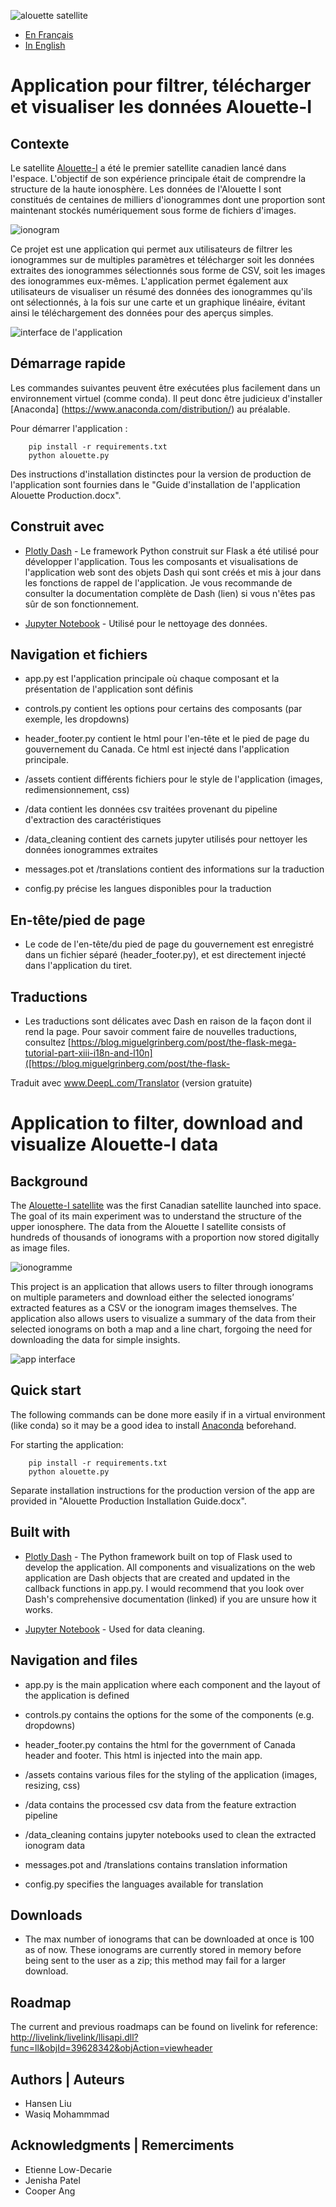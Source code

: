 
![alouette satellite](alouette.jpg)

- [En Français](#Application-pour-filtrer,-télécharger-et-visualiser-les-données-Alouette-I)
- [In English](#application-to-filter--download-and-visualize-alouette-i-data)

# Application pour filtrer, télécharger et visualiser les données Alouette-I


## Contexte

Le satellite [Alouette-I](https://www.asc-csa.gc.ca/fra/satellites/alouette.asp) a été le premier satellite canadien lancé dans l'espace. L'objectif 
de son expérience principale était de comprendre la structure de la haute ionosphère. Les données de l'Alouette I sont constitués de centaines de milliers d'ionogrammes dont une proportion sont maintenant stockés numériquement sous forme de fichiers d'images.

![ionogram](ionogram.png)

Ce projet est une application qui permet aux utilisateurs de filtrer les ionogrammes sur de multiples paramètres et télécharger soit les données extraites des ionogrammes sélectionnés sous forme de CSV, soit les images des ionogrammes eux-mêmes. L'application permet également aux utilisateurs de visualiser un résumé des données des ionogrammes qu'ils ont sélectionnés, à la fois sur une carte et un graphique linéaire, évitant ainsi le téléchargement des données pour des aperçus simples. 

![interface de l'application](appinterface.png)


## Démarrage rapide

Les commandes suivantes peuvent être exécutées plus facilement dans un environnement virtuel (comme conda). Il peut donc être judicieux d'installer [Anaconda] (https://www.anaconda.com/distribution/) au préalable. 

Pour démarrer l'application :

        pip install -r requirements.txt
        python alouette.py

Des instructions d'installation distinctes pour la version de production de l'application sont fournies dans le "Guide d'installation de l'application Alouette Production.docx".

## Construit avec

 - [Plotly Dash](https://dash.plot.ly/) - Le framework Python construit sur Flask a été utilisé pour développer l'application. Tous les composants et visualisations de l'application web sont des objets Dash qui sont créés et mis à jour dans les fonctions de rappel de l'application. Je vous recommande de consulter la documentation complète de Dash (lien) si vous n'êtes pas sûr de son fonctionnement.
 
 - [Jupyter Notebook](https://jupyter-notebook-beginner-guide.readthedocs.io/en/latest/what_is_jupyter.html) - Utilisé pour le nettoyage des données. 


## Navigation et fichiers

 - app.py est l'application principale où chaque composant et la présentation de l'application sont définis 
 
 - controls.py contient les options pour certains des composants (par exemple, les dropdowns)

- header_footer.py contient le html pour l'en-tête et le pied de page du gouvernement du Canada. Ce html est injecté dans l'application principale.
 
 - /assets contient différents fichiers pour le style de l'application (images, redimensionnement, css)
 
 - /data contient les données csv traitées provenant du pipeline d'extraction des caractéristiques

 - /data_cleaning contient des carnets jupyter utilisés pour nettoyer les données ionogrammes extraites

 - messages.pot et /translations contient des informations sur la traduction

 - config.py précise les langues disponibles pour la traduction




## En-tête/pied de page

- Le code de l'en-tête/du pied de page du gouvernement est enregistré dans un fichier séparé (header_footer.py), et est directement injecté dans l'application du tiret.

## Traductions

 - Les traductions sont délicates avec Dash en raison de la façon dont il rend la page. Pour savoir comment faire de nouvelles traductions, consultez [https://blog.miguelgrinberg.com/post/the-flask-mega-tutorial-part-xiii-i18n-and-l10n]([https://blog.miguelgrinberg.com/post/the-flask-

Traduit avec www.DeepL.com/Translator (version gratuite)



# Application to filter, download and visualize Alouette-I data


## Background

The [Alouette-I satellite](https://www.asc-csa.gc.ca/eng/satellites/alouette.asp) was the first Canadian satellite launched into space. The goal of its main experiment was to understand the structure of the upper ionosphere. The data from the Alouette I 
satellite consists of hundreds of thousands of ionograms with a proportion now stored digitally as image files.

![ionogramme](ionogram.png)

This project is an application that allows users to filter through ionograms on multiple parameters and download either the selected ionograms’ extracted features as a CSV or the ionogram images  themselves. The application also allows users to visualize a summary of the data from their selected ionograms on both a map and a line chart, forgoing the need for downloading the data for simple insights. 

![app interface](appinterface_fr.png)


## Quick start

The following commands can be done more easily if in a virtual environment (like conda) so it may be a good idea to install [Anaconda](https://www.anaconda.com/distribution/) beforehand. 


For starting the application:

        pip install -r requirements.txt
        python alouette.py

Separate installation instructions for the production version of the app are provided in "Alouette Production Installation Guide.docx".

## Built with

 - [Plotly Dash](https://dash.plot.ly/) - The Python framework built on top of Flask used to develop the application. All components and visualizations on the web application are Dash objects that are created and updated in the callback functions in app.py. I would recommend that you look over Dash's comprehensive documentation (linked) if you are unsure how it works.
 
 - [Jupyter Notebook](https://jupyter-notebook-beginner-guide.readthedocs.io/en/latest/what_is_jupyter.html) - Used for data cleaning. 


## Navigation and files

 - app.py is the main application where each component and the layout of the application is defined 
 
 - controls.py contains the options for the some of the components (e.g. dropdowns)

- header_footer.py contains the html for the government of Canada header and footer. This html is injected into the main app.
 
 - /assets contains various files for the styling of the application (images, resizing, css)
 
 - /data contains the processed csv data from the feature extraction pipeline

 - /data_cleaning contains jupyter notebooks used to clean the extracted ionogram data

 - messages.pot and /translations contains translation information

 - config.py specifies the languages available for translation



## Downloads

- The max number of ionograms that can be downloaded at once is 100 as of now. These ionograms are currently stored in memory before being sent to the user as a zip; this method may fail for a larger download.

## Roadmap

The current and previous roadmaps can be found on livelink for reference:
[http://livelink/livelink/llisapi.dll?func=ll&objId=39628342&objAction=viewheader]([http://livelink/livelink/llisapi.dll?func=ll&objId=39628342&objAction=viewheader])



## Authors | Auteurs
 - Hansen Liu
 - Wasiq Mohammmad


## Acknowledgments | Remerciments
 - Etienne Low-Decarie
 - Jenisha Patel
 - Cooper Ang
